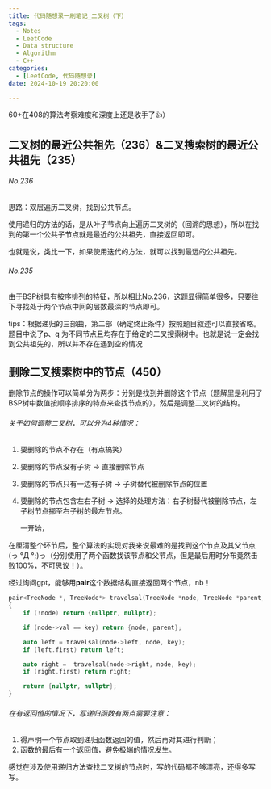 ```yaml
---
title: 代码随想录一刷笔记_二叉树（下）
tags: 
  - Notes
  - LeetCode
  - Data structure
  - Algorithm
  - C++
categories: 
  - [LeetCode, 代码随想录]
date: 2024-10-19 20:20:00

---
```


60+在408的算法考察难度和深度上还是收手了👍）

<!-- more -->

## 二叉树的最近公共祖先（236）&二叉搜索树的最近公共祖先（235）

###### No.236

思路：双层遍历二叉树，找到公共节点。

使用递归的方法的话，是从叶子节点向上遍历二叉树的（回溯的思想），所以在找到的第一个公共子节点就是最近的公共祖先，直接返回即可。

也就是说，类比一下，如果使用迭代的方法，就可以找到最远的公共祖先。

###### No.235

由于BSP树具有按序排列的特征，所以相比No.236，这题显得简单很多，只要往下寻找处于两个节点中间的层数最深的节点即可。

tips：根据递归的三部曲，第二部（确定终止条件）按照题目叙述可以直接省略。题目中说了p、q 为不同节点且均存在于给定的二叉搜索树中。也就是说一定会找到公共祖先的，所以并不存在遇到空的情况

## 删除二叉搜索树中的节点（450）

删除节点的操作可以简单分为两步：分别是找到并删除这个节点（题解里是利用了BSP树中数值按顺序排序的特点来查找节点的），然后是调整二叉树的结构。

###### 关于如何调整二叉树，可以分为4种情况：

1. 要删除的节点不存在（有点搞笑）

2. 要删除的节点没有子树 -> 直接删除节点

3. 要删除的节点只有一边有子树 -> 子树替代被删除节点的位置

4. 要删除的节点包含左右子树 ->  选择的处理方法：右子树替代被删除节点，左子树节点挪至右子树的最左节点。

   一开始，

在厘清整个环节后，整个算法的实现对我来说最难的是找到这个节点及其父节点(っ °Д °;)っ（分别使用了两个函数找该节点和父节点，但是最后用时分布竟然击败100%，不可思议！）。

经过询问gpt，能够用**pair**这个数据结构直接返回两个节点，nb！

```c++
pair<TreeNode *, TreeNode*> travelsal(TreeNode *node, TreeNode *parent, int key) 
{
    if (!node) return {nullptr, nullptr};

    if (node->val == key) return {node, parent};

    auto left = travelsal(node->left, node, key);
    if (left.first) return left;

    auto right =  travelsal(node->right, node, key);
    if (right.first) return right;

    return {nullptr, nullptr};
}

```



###### 在有返回值的情况下，写递归函数有两点需要注意：

1. 得声明一个节点取到递归函数返回的值，然后再对其进行判断；
2. 函数的最后有一个返回值，避免极端的情况发生。

感觉在涉及使用递归方法查找二叉树的节点时，写的代码都不够漂亮，还得多写写。
